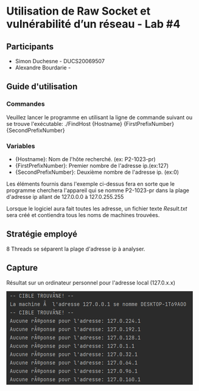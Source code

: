 # Utilisation de Raw Socket et vulnérabilité d’un réseau - Lab #4
## Participants

* Simon Duchesne - DUCS20069507
* Alexandre Bourdarie -

## Guide d'utilisation

### Commandes

Veuillez lancer le programme en utilisant la ligne de commande suivant ou se trouve l'exécutable:
./FindHost {Hostname} {FirstPrefixNumber} {SecondPrefixNumber}

### Variables
* {Hostname}: Nom de l'hôte recherché. (ex: P2-1023-pr)
* {FirstPrefixNumber}: Premier nombre de l'adresse ip.(ex:127)
* {SecondPrefixNumber}: Deuxième nombre de l'adresse ip. (ex:0)

Les éléments fournis dans l'exemple ci-dessus fera en sorte que le programme cherchera l'appareil qui se nomme P2-1023-pr
dans la plage d'adresse ip allant de 127.0.0.0 à 127.0.255.255

Lorsque le logiciel aura fait toutes les adresse, un fichier texte *Result.txt* sera créé et contiendra tous les noms de 
machines trouvées.
## Stratégie employé

8 Threads se séparent la plage d'adresse ip à analyser.

## Capture
Résultat sur un ordinateur personnel pour l'adresse local (127.0.x.x)

![Résultat d'une recherche locale](./Capture/RechercheLocal.PNG)